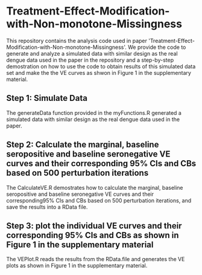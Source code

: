 # Treatment-Effect-Modification-with-Non-monotone-Missingness
This repository contains the analysis code used in paper 'Treatment-Effect-Modification-with-Non-monotone-Missingness'. We provide the code to generate and analyze a simulated data with similar design as the real dengue data used in the paper in the repository and a step-by-step demostration on how to use the code to obtain results of this simulated data set and make the the VE curves as shwon in Figure 1 in the supplementary material. 

## Step 1: Simulate Data
The generateData function provided in the myFunctions.R generated a simulated data with similar design as the real dengue data used in the paper.

## Step 2: Calculate the marginal, baseline seropositive and baseline seronegative VE curves and their corresponding 95% CIs and CBs based on 500 perturbation iterations
The CalculateVE.R demostrates how to calculate the marginal, baseline seropositive and baseline seronegative VE curves and their corresponding95% CIs and CBs based on 500 perturbation iterations, and save the results into a RData file. 

## Step 3: plot the individual VE curves and their  corresponding 95% CIs and CBs as shown in Figure 1 in the supplementary material
The VEPlot.R reads the results from the RData.file and generates the VE plots as shown in Figure 1 in the supplementary material.
